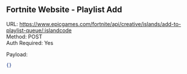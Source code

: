 ## Fortnite Website - Playlist Add

URL: https://www.epicgames.com/fortnite/api/creative/islands/add-to-playlist-queue/:islandcode \
Method: POST \
Auth Required: Yes

Payload:

```json
{}
```

